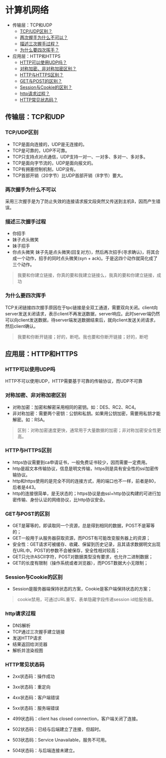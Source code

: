 # 计算机网络
<!-- GFM-TOC -->
* 传输层：TCP和UDP
  * [TCP/UDP区别？](#TCP/UDP区别？)
  * [两次握手为什么不可以？](#两次握手为什么不可以？)
  * [描述三次握手过程？](#描述三次握手过程？)
  * [为什么要四次挥手？](#为什么要四次挥手？)
* 应用层：HTTP和HTTPS
  * [HTTP可以使用UDP吗？](#HTTP可以使用UDP吗？)
  * [对称加密、非对称加密区别？](#对称加密、非对称加密区别？)
  * [HTTP与HTTPS区别？](#HTTP与HTTPS区别？)
  * [GET与POST的区别？](#GET与POST的区别？)
  * [Session与Cookie的区别？](#Session与Cookie的区别？)
  * [http请求过程？](#http请求过程？)
  * [HTTP常见状态码？](#HTTP常见状态码？)
<!-- GFM-TOC -->

## 传输层：TCP和UDP

### TCP/UDP区别

* TCP是面向连接的，UDP是无连接的。
* TCP是可靠的，UDP不可靠。
* TCP只支持点对点通信，UDP支持一对一、一对多、多对一、多对多。
* TCP是面向字节流的，UDP是面向报文的。
* TCP有拥塞控制机制，UDP没有。
* TCP首部开销（20字节）比UDP首部开销（8字节）要大。

### 两次握手为什么不可以

采用三次握手是为了防止失效的连接请求报文段突然又传送到主机B，因而产生错误。

### 描述三次握手过程

* 你招手
* 妹子点头微笑
* 妹子招手
* 你点头微笑
妹子先是点头微笑(回复对方)，然后再次招手(寻求确认)，将其合成一个动作，招手的同时点头微笑(syn + ack)。于是这四个动作就简化成了三个动作。

> 我要和你建立链接，你真的要和我建立链接么，我真的要和你建立链接，成功

### 为什么要四次挥手

TCP关闭链接四次握手原因在于tpc链接是全双工通道，需要双向关闭。client向server发送关闭请求，表示client不再发送数据，server响应。此时server端仍然可以向client发送数据，待server端发送数据结束后，就向client发送关闭请求，然后client确认。

> 我要和你断开链接；好的，断吧。我也要和你断开链接；好的，断吧

## 应用层：HTTP和HTTPS

### HTTP可以使用UDP吗

HTTP不可以使用UDP，HTTP需要基于可靠的传输协议，而UDP不可靠

### 对称加密、非对称加密区别

* 对称加密：加密和解密采用相同的密钥。如：DES、RC2、RC4。
* 非对称加密：需要两个密钥：公钥和私钥。如果用公钥加密，需要用私钥才能解密。如：RSA。

> 区别：对称加密速度更快，通常用于大量数据的加密；非对称加密安全性更高。

### HTTP与HTTPS区别

* https协议需要到ca申请证书，一般免费证书较少，因而需要一定费用。
* http是超文本传输协议，信息是明文传输，https则是具有安全性的ssl加密传输协议。
* http和https使用的是完全不同的连接方式，用的端口也不一样，前者是80，后者是443。
* http的连接很简单，是无状态的；https协议是由ssl+http协议构建的可进行加密传输、身份认证的网络协议，比http协议安全。

### GET与POST的区别

* GET是幂等的，即读取同一个资源，总是得到相同的数据，POST不是幂等的；
* GET一般用于从服务器获取资源，而POST有可能改变服务器上的资源；
* 安全性：GET请求可被缓存、收藏、保留到历史记录，且其请求数据明文出现在URL中。POST的参数不会被保存，安全性相对较高；
* GET只允许ASCII字符，POST对数据类型没有要求，也允许二进制数据；
* GET的长度有限制（操作系统或者浏览器），而POST数据大小无限制；

### Session与Cookie的区别

* Session是服务器端保持状态的方案，Cookie是客户端保持状态的方案；

> cookie禁用，可通过URL重写、表单隐藏字段传递session id给服务器。

### http请求过程

* DNS解析
* TCP通过三次握手建立链接
* 发送HTTP请求
* 结果返回给浏览器
* 解析并渲染视图

### HTTP常见状态码

* 2xx状态码：操作成功
* 3xx状态码：重定向
* 4xx状态码：客户端错误
* 5xx状态码：服务端错误

* 499状态码：client has closed connection，客户端关闭了连接。
* 502状态码：已经与后端建立了连接，但超时。
* 503状态码：Service Unavailable，服务不可用。
* 504状态码：与后端连接未建立。
